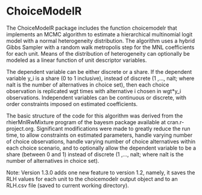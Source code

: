 # ChoiceModelR
The ChoiceModelR package includes the function choicemodelr that implements an MCMC algorithm to estimate a hierarchical multinomial logit model with a normal heterogeneity distribution.  The algorithm uses a hybrid Gibbs Sampler with a random walk metropolis step for the MNL coefficients for each unit.  Means of the distribution of heterogeneity can optionally be modeled as a linear function of unit descriptor variables.

The dependent variable can be either discrete or a share.  If the dependent variable y_i is a share (0 to 1 inclusive), instead of discrete (1 ,..., nalt; where nalt is the number of alternatives in choice set), then each choice observation is replicated wgt times with alternative i chosen in wgt*y_i observations.  Independent variables can be continuous or discrete, with order constraints imposed on estimated coefficients.

The basic structure of the code for this algorithm was derived from the rhierMnlRwMixture program of the bayesm package available at cran.r-project.org.  Significant modifications were made to greatly reduce the run time, to allow constraints on estimated parameters, handle varying number of choice observations, handle varying number of choice alternatives within each choice scenario, and to optionally allow the dependent variable to be a share (between 0 and 1) instead of discrete (1 ,..., nalt; where nalt is the number of alternatives in choice set).

Note: Version 1.3.0 adds one new feature to version 1.2, namely, it saves the RLH values for each unit to the choicemodelr output object and to an RLH.csv file (saved to current working directory).
